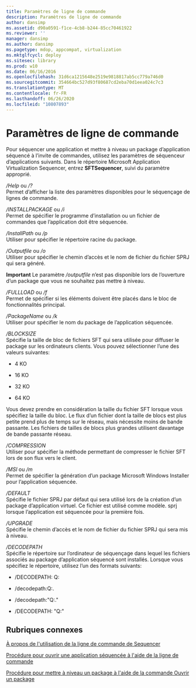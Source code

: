```yaml
---
title: Paramètres de ligne de commande
description: Paramètres de ligne de commande
author: dansimp
ms.assetid: d90a0591-f1ce-4cb8-b244-85cc70461922
ms.reviewer: ''
manager: dansimp
ms.author: dansimp
ms.pagetype: mdop, appcompat, virtualization
ms.mktglfcycl: deploy
ms.sitesec: library
ms.prod: w10
ms.date: 06/16/2016
ms.openlocfilehash: 31d6ca1215648e2519e9818817ab5cc779a746d0
ms.sourcegitcommit: 354664bc527d93f80687cd2eba70d1eea024c7c3
ms.translationtype: MT
ms.contentlocale: fr-FR
ms.lasthandoff: 06/26/2020
ms.locfileid: "10807893"
---
```

# Paramètres de ligne de commande


Pour séquencer une application et mettre à niveau un package d’application séquencé à l’invite de commandes, utilisez les paramètres de séquenceur d’applications suivants. Dans le répertoire Microsoft Application Virtualization Sequencer, entrez **SFTSequencer**, suivi du paramètre approprié.

<a href="" id="-help-or---"></a>*/Help* ou */?*  
Permet d’afficher la liste des paramètres disponibles pour le séquençage de lignes de commande.

<a href="" id="-installpackage-or--i"></a>*/INSTALLPACKAGE* ou */i*  
Permet de spécifier le programme d’installation ou un fichier de commandes que l’application doit être séquencée.

<a href="" id="-installpath-or--p"></a>*/InstallPath* ou */p*  
Utiliser pour spécifier le répertoire racine du package.

<a href="" id="-outputfile-or--o"></a>*/Outputfile* ou */o*  
Utiliser pour spécifier le chemin d’accès et le nom de fichier du fichier SPRJ qui sera généré.

**Important**  Le paramètre */outputfile* n’est pas disponible lors de l’ouverture d’un package que vous ne souhaitez pas mettre à niveau.

 

<a href="" id="-fullload-or--f"></a>*/FULLLOAD* ou */f*  
Permet de spécifier si les éléments doivent être placés dans le bloc de fonctionnalités principal.

<a href="" id="-packagename-or--k"></a>*/PackageName* ou */k*  
Utiliser pour spécifier le nom du package de l’application séquencée.

<a href="" id="-blocksize"></a>*/BLOCKSIZE*  
Spécifie la taille de bloc de fichiers SFT qui sera utilisée pour diffuser le package sur les ordinateurs clients. Vous pouvez sélectionner l’une des valeurs suivantes:

-   4 KO

-   16 KO

-   32 KO

-   64 KO

Vous devez prendre en considération la taille du fichier SFT lorsque vous spécifiez la taille du bloc. Le flux d’un fichier dont la taille de blocs est plus petite prend plus de temps sur le réseau, mais nécessite moins de bande passante. Les fichiers de tailles de blocs plus grandes utilisent davantage de bande passante réseau.

<a href="" id="-compression"></a>*/COMPRESSION*  
Utiliser pour spécifier la méthode permettant de compresser le fichier SFT lors de son flux vers le client.

<a href="" id="-msi-or--m"></a>*/MSI* ou */m*  
Permet de spécifier la génération d’un package Microsoft Windows Installer pour l’application séquencée.

<a href="" id="-default"></a>*/DEFAULT*  
Spécifie le fichier SPRJ par défaut qui sera utilisé lors de la création d’un package d’application virtuel. Ce fichier est utilisé comme modèle. sprj lorsque l’application est séquencée pour la première fois.

<a href="" id="-upgrade"></a>*/UPGRADE*  
Spécifie le chemin d’accès et le nom de fichier du fichier SPRJ qui sera mis à niveau.

<a href="" id="-decodepath"></a>*/DECODEPATH*  
Spécifie le répertoire sur l’ordinateur de séquençage dans lequel les fichiers associés au package d’application séquencé sont installés. Lorsque vous spécifiez le répertoire, utilisez l’un des formats suivants:

-   /DECODEPATH: Q:

-   /decodepath:Q:.

-   /decodepath:"Q:."

-   /DECODEPATH: "Q:"

## Rubriques connexes


[À propos de l'utilisation de la ligne de commande de Sequencer](about-using-the-sequencer-command-line.md)

[Procédure pour ouvrir une application séquencée à l'aide de la ligne de commande](how-to-open-a-sequenced-application-using-the-command-line.md)

[Procédure pour mettre à niveau un package à l'aide de la commande Ouvrir un package](how-to-upgrade-a-package-using-the-open-package-command.md)

 

 





